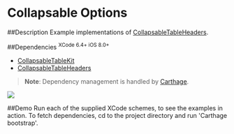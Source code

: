 Collapsable Options
===================

##Description
Example implementations of [CollapsableTableHeaders](https://github.com/rob-nash/CollapsableTableHeaders.git).

##Dependencies
<sup>XCode 6.4+ iOS 8.0+</sup>
* [CollapsableTableKit](https://github.com/rob-nash/CollapsableTableKit.git)
* [CollapsableTableHeaders](https://github.com/rob-nash/CollapsableTableHeaders.git)

>**Note**: Dependency management is handled by [Carthage](https://github.com/Carthage/Carthage#adding-frameworks-to-an-application).

![](http://i.imgur.com/qLWgNxl.gif?1)

##Demo
Run each of the supplied XCode schemes, to see the examples in action. To fetch dependencies, cd to the project directory and run 'Carthage bootstrap'.
